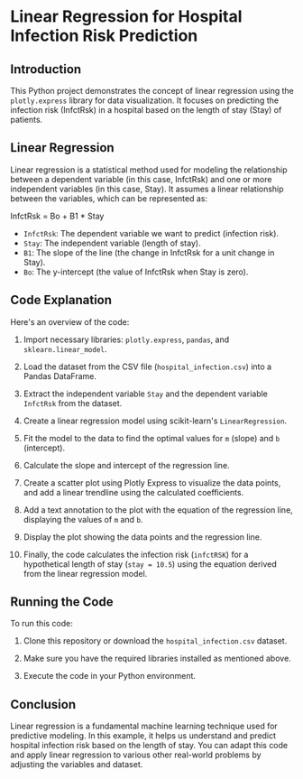 # Linear Regression for Hospital Infection Risk Prediction

## Introduction

This Python project demonstrates the concept of linear regression using the `plotly.express` library for data visualization. It focuses on predicting the infection risk (InfctRsk) in a hospital based on the length of stay (Stay) of patients. 

## Linear Regression

Linear regression is a statistical method used for modeling the relationship between a dependent variable (in this case, InfctRsk) and one or more independent variables (in this case, Stay). It assumes a linear relationship between the variables, which can be represented as:

InfctRsk = Bo + B1 * Stay


- `InfctRsk`: The dependent variable we want to predict (infection risk).
- `Stay`: The independent variable (length of stay).
- `B1`: The slope of the line (the change in InfctRsk for a unit change in Stay).
- `Bo`: The y-intercept (the value of InfctRsk when Stay is zero).

## Code Explanation

Here's an overview of the code:

1. Import necessary libraries: `plotly.express`, `pandas`, and `sklearn.linear_model`.

2. Load the dataset from the CSV file (`hospital_infection.csv`) into a Pandas DataFrame.

3. Extract the independent variable `Stay` and the dependent variable `InfctRsk` from the dataset.

4. Create a linear regression model using scikit-learn's `LinearRegression`.

5. Fit the model to the data to find the optimal values for `m` (slope) and `b` (intercept).

6. Calculate the slope and intercept of the regression line.

7. Create a scatter plot using Plotly Express to visualize the data points, and add a linear trendline using the calculated coefficients.

8. Add a text annotation to the plot with the equation of the regression line, displaying the values of `m` and `b`.

9. Display the plot showing the data points and the regression line.

10. Finally, the code calculates the infection risk (`infctRSK`) for a hypothetical length of stay (`stay = 10.5`) using the equation derived from the linear regression model.

## Running the Code

To run this code:

1. Clone this repository or download the `hospital_infection.csv` dataset.

2. Make sure you have the required libraries installed as mentioned above.

3. Execute the code in your Python environment.

## Conclusion

Linear regression is a fundamental machine learning technique used for predictive modeling. In this example, it helps us understand and predict hospital infection risk based on the length of stay. You can adapt this code and apply linear regression to various other real-world problems by adjusting the variables and dataset.
